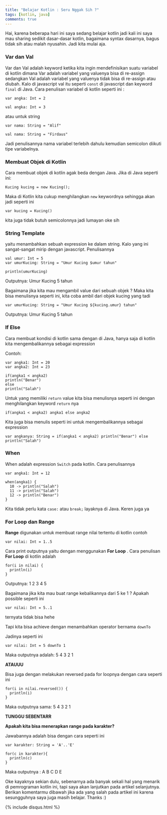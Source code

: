 ```yaml
---
title: "Belajar Kotlin : Seru Nggak Sih ?"
tags: [kotlin, java]
comments: true
---
```



Hai, karena beberapa hari ini saya sedang belajar kotlin jadi kali ini saya mau sharing sedikit dasar-dasar kotlin, 
bagaimana syntax dasarnya, bagus tidak sih atau malah nyusahin. Jadi kita mulai aja.


### Var dan Val

Var dan Val adalah keyword ketika kita ingin mendefinisikan suatu variabel di kotlin dimana Var adalah variabel yang valuenya
bisa di re-assign sedangkan Val adalah variabel yang valuenya tidak bisa di re-assign atau diubah. Kalo di javascript val itu 
seperti ``const`` di javascript dan keyword ``final`` di Java.
Cara penulisan variabel di kotlin seperti ini :

```
var angka: Int = 2

val angka: Int = 3
```

atau untuk string

```
var nama: String = "Alif"

val nama: String = "Firdaus"
```
Jadi penulisannya nama variabel terlebih dahulu kemudian semicolon diikuti tipe variabelnya.

### Membuat Objek di Kotlin

Cara membuat objek di kotlin agak beda dengan Java. Jika di Java seperti ini:

``` 
Kucing kucing = new Kucing();
```

Maka di Kotlin kita cukup menghilangkan ``new`` keywordnya sehingga akan jadi seperti ini

``` 
var kucing = Kucing()
```

kita juga tidak butuh semicolonnya jadi lumayan oke sih

### String Template

yaitu menambahkan sebuah expression ke dalam string. Kalo yang ini sangat-sangat mirip dengan javascript. Penulisannya

```
val umur: Int = 5
var umurKucing: String = "Umur Kucing $umur tahun"

println(umurKucing)
```
Outputnya: Umur Kucing 5 tahun

Bagaimana jika kita mau mengambil value dari sebuah objek ? Maka kita bisa menulisnya seperti ini, kita coba ambil dari objek
kucing yang tadi

```
var umurKucing: String = "Umur Kucing ${kucing.umur} tahun"
```

Outputnya: Umur Kucing 5 tahun

### If Else
Cara membuat kondisi di kotlin sama dengan di Java, hanya saja di kotlin kita mengembalikannya sebagai expression

Contoh:

```
var angka1: Int = 20
var angka2: Int = 23

if(angka1 < angka2)
println("Benar")
else
println("Salah")
```

Untuk yang memiliki ``return`` value kita bisa menulisnya seperti ini dengan menghilangkan keyword ``return`` nya

```
if(angka1 < angka2) angka1 else angka2
```

Kita juga bisa menulis seperti ini untuk mengembalikannya sebagai expression

```
var angkanya: String = if(angka1 < angka2) println("Benar") else println("Salah")
```

### When

When adalah expression ``Switch`` pada kotlin. Cara penulisannya

```
var angka1: Int = 12

when(angka1) {
  10 -> println("Salah")
  11 -> println("Salah")
  12 -> println("Benar")
}
```
Kita tidak perlu kata ``case:`` atau ``break;`` layaknya di Java. Keren juga ya

### For Loop dan Range

<b>Range</b> digunakan untuk membuat range nilai tertentu di kotlin contoh

```
var nilai: Int = 1..5
```

Cara print outputnya yaitu dengan menggunakan <b>For Loop</b> . Cara penulisan <b>For Loop</b> di kotlin adalah

```
for(i in nilai) {
  println(i)
}
```

Outputnya: 1 2 3 4 5

Bagaimana jika kita mau buat range kebalikannya dari 5 ke 1 ?
Apakah possible seperti ini

```
var nilai: Int = 5..1
```

ternyata tidak bisa hehe

Tapi kita bisa achieve dengan menambahkan operator bernama ``downTo``

Jadinya seperti ini

```
var nilai: Int = 5 downTo 1
```
Maka outputnya adalah: 5 4 3 2 1

<b>ATAUUU</b>

Bisa juga dengan melakukan reversed pada for loopnya dengan cara seperti ini

```
for(i in nilai.reversed()) {
  println(i)
}
```

Maka outputnya sama: 5 4 3 2 1

<b>TUNGGU SEBENTARR</b>

<b>Apakah kita bisa menerapkan range pada karakter?</b>

Jawabannya adalah bisa dengan cara seperti ini

```
var karakter: String = 'A'..'E'

for(c in karakter){
  println(c)
}
```

Maka outputnya : A B C D E

Oke kayaknya sekian dulu, sebenarnya ada banyak sekali hal yang menarik di pemrograman kotlin ini, tapi saya akan lanjutkan 
pada artikel selanjutnya. Berikan komentarmu dibawah jika ada yang salah pada artikel ini karena sesungguhnya saya juga masih
belajar. Thanks :)


{% include disqus.html %}
